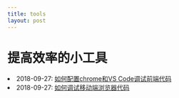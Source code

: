 ```yaml
---
title: tools
layout: post
---
```

# 提高效率的小工具

<li>2018-09-27: <a href="/2018/09/27/tools-vscode-debug.html">如何配置chrome和VS Code调试前端代码</a></li>

<li>2018-09-27: <a href="/2018/09/27/mobile-browser-debug.html">如何调试移动端浏览器代码</a></li>